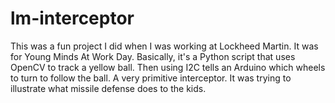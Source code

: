 # lm-interceptor
This was a fun project I did when I was working at Lockheed Martin. It was for Young Minds At Work Day. Basically, it's a Python script that uses OpenCV to track a yellow ball. Then using I2C tells an Arduino which wheels to turn to follow the ball. A very primitive interceptor. It was trying to illustrate what missile defense does to the kids.
